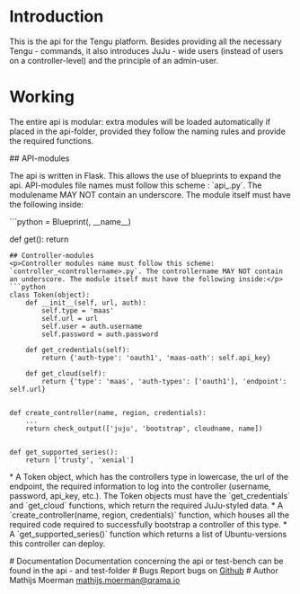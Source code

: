 # Introduction
<p>This is the api for the Tengu platform. Besides providing all the necessary Tengu - commands, it also introduces
JuJu - wide users (instead of users on a controller-level) and the principle of an admin-user.</p>

# Working
<p>The entire api is modular: extra modules will be loaded automatically if placed in the api-folder, provided they
follow the naming rules and provide the required functions.</p>
## API-modules
<p>The api is written in Flask. This allows the use of blueprints to expand the api. API-modules file names must follow
this scheme : `api_<modulename>.py`. The modulename MAY NOT contain an underscore. The module itself must have the following
inside:</p>
```python
<MODULENAME> = Blueprint(<modulename>, __name__)


def get():
    return <MODULENAME>
```
## Controller-modules
<p>Controller modules name must follow this scheme: `controller_<controllername>.py`. The controllername MAY NOT contain
an underscore. The module itself must have the following inside:</p>
```python
class Token(object):
    def __init__(self, url, auth):
        self.type = 'maas'
        self.url = url
        self.user = auth.username
        self.password = auth.password

    def get_credentials(self):
        return {'auth-type': 'oauth1', 'maas-oath': self.api_key}

    def get_cloud(self):
        return {'type': 'maas', 'auth-types': ['oauth1'], 'endpoint': self.url}


def create_controller(name, region, credentials):
    ...
    return check_output(['juju', 'bootstrap', cloudname, name])


def get_supported_series():
    return ['trusty', 'xenial']
```
<p>
* A Token object, which has the controllers type in lowercase, the url of the endpoint, the required information to log into the controller (username, password, api_key, etc.). The Token objects must have the `get_credentials` and `get_cloud`
functions, which return the required JuJu-styled data.
* A `create_controller(name, region, credentials)` function, which houses all the required code required to successfully bootstrap a controller of this type.
* A `get_supported_series()` function which returns a list of Ubuntu-versions this controller can deploy.
</p>
# Documentation
Documentation concerning the api or test-bench can be found in the api - and test-folder
# Bugs
Report bugs on <a href="https://github.com/IBCNServices/tengu-charms/issues">Github</a>
# Author
Mathijs Moerman <a href="mailto:mathijs.moerman@qrama.io">mathijs.moerman@qrama.io</a>
